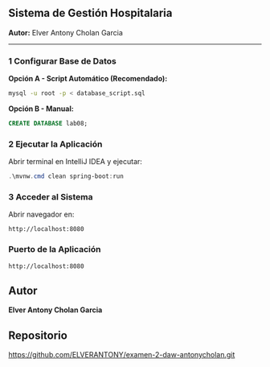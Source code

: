 ## Sistema de Gestión Hospitalaria
**Autor:** Elver Antony Cholan Garcia

---
### 1️ Configurar Base de Datos

**Opción A - Script Automático (Recomendado):**
```bash
mysql -u root -p < database_script.sql
```
**Opción B - Manual:**
```sql
CREATE DATABASE lab08;
```

### 2️ Ejecutar la Aplicación

Abrir terminal en IntelliJ IDEA y ejecutar:
```powershell
.\mvnw.cmd clean spring-boot:run
```

### 3️ Acceder al Sistema

Abrir navegador en:
```
http://localhost:8080
```

### Puerto de la Aplicación
```
http://localhost:8080

```
## Autor
**Elver Antony Cholan Garcia**

## Repositorio
https://github.com/ELVERANTONY/examen-2-daw-antonycholan.git
